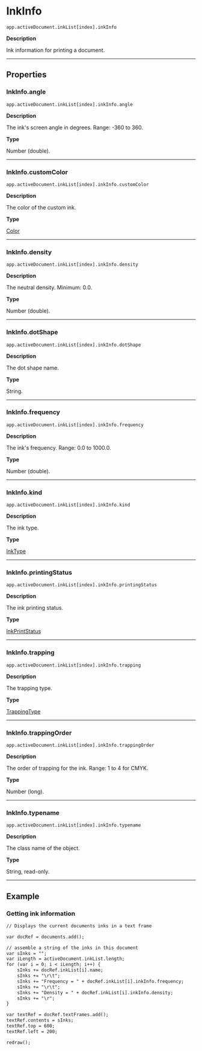 # InkInfo

`app.activeDocument.inkList[index].inkInfo`

**Description**

Ink information for printing a document.

---

## Properties

### InkInfo.angle

`app.activeDocument.inkList[index].inkInfo.angle`

**Description**

The ink's screen angle in degrees. Range: -360 to 360.

**Type**

Number (double).

---

### InkInfo.customColor

`app.activeDocument.inkList[index].inkInfo.customColor`

**Description**

The color of the custom ink.

**Type**

[Color](./Color.md)

---

### InkInfo.density

`app.activeDocument.inkList[index].inkInfo.density`

**Description**

The neutral density. Minimum: 0.0.

**Type**

Number (double).

---

### InkInfo.dotShape

`app.activeDocument.inkList[index].inkInfo.dotShape`

**Description**

The dot shape name.

**Type**

String.

---

### InkInfo.frequency

`app.activeDocument.inkList[index].inkInfo.frequency`

**Description**

The ink's frequency. Range: 0.0 to 1000.0.

**Type**

Number (double).

---

### InkInfo.kind

`app.activeDocument.inkList[index].inkInfo.kind`

**Description**

The ink type.

**Type**

[InkType](scripting-constants.md#jsobjref-scripting-constants-inktype)

---

### InkInfo.printingStatus

`app.activeDocument.inkList[index].inkInfo.printingStatus`

**Description**

The ink printing status.

**Type**

[InkPrintStatus](scripting-constants.md#jsobjref-scripting-constants-inkprintstatus)

---

### InkInfo.trapping

`app.activeDocument.inkList[index].inkInfo.trapping`

**Description**

The trapping type.

**Type**

[TrappingType](scripting-constants.md#jsobjref-scripting-constants-trappingtype)

---

### InkInfo.trappingOrder

`app.activeDocument.inkList[index].inkInfo.trappingOrder`

**Description**

The order of trapping for the ink. Range: 1 to 4 for CMYK.

**Type**

Number (long).

---

### InkInfo.typename

`app.activeDocument.inkList[index].inkInfo.typename`

**Description**

The class name of the object.

**Type**

String, read-only.

---

## Example

### Getting ink information

```default
// Displays the current documents inks in a text frame

var docRef = documents.add();

// assemble a string of the inks in this document
var sInks = "";
var iLength = activeDocument.inkList.length;
for (var i = 0; i < iLength; i++) {
    sInks += docRef.inkList[i].name;
    sInks += "\r\t";
    sInks += "Frequency = " + docRef.inkList[i].inkInfo.frequency;
    sInks += "\r\t";
    sInks += "Density = " + docRef.inkList[i].inkInfo.density;
    sInks += "\r";
}

var textRef = docRef.textFrames.add();
textRef.contents = sInks;
textRef.top = 600;
textRef.left = 200;

redraw();
```
